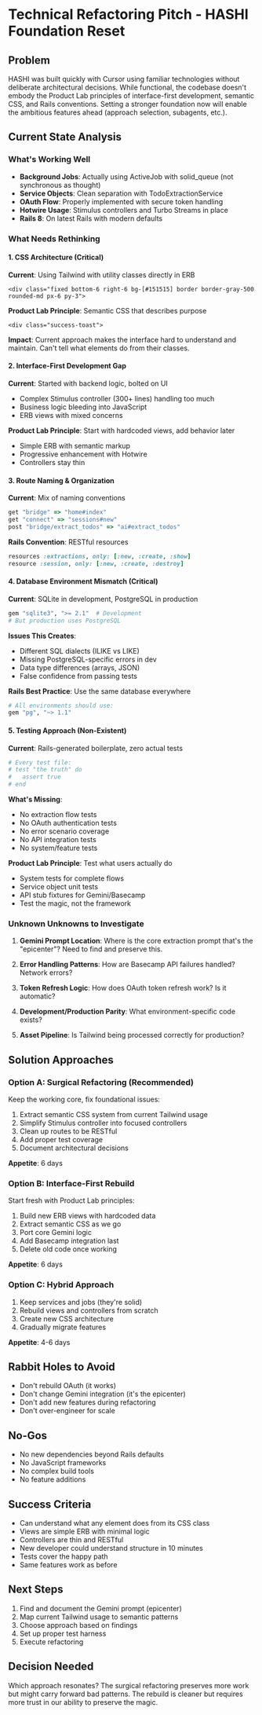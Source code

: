 # Technical Refactoring Pitch - HASHI Foundation Reset

## Problem
HASHI was built quickly with Cursor using familiar technologies without deliberate architectural decisions. While functional, the codebase doesn't embody the Product Lab principles of interface-first development, semantic CSS, and Rails conventions. Setting a stronger foundation now will enable the ambitious features ahead (approach selection, subagents, etc.).

## Current State Analysis

### What's Working Well
- **Background Jobs**: Actually using ActiveJob with solid_queue (not synchronous as thought)
- **Service Objects**: Clean separation with TodoExtractionService
- **OAuth Flow**: Properly implemented with secure token handling
- **Hotwire Usage**: Stimulus controllers and Turbo Streams in place
- **Rails 8**: On latest Rails with modern defaults

### What Needs Rethinking

#### 1. CSS Architecture (Critical)
**Current**: Using Tailwind with utility classes directly in ERB
```erb
<div class="fixed bottom-6 right-6 bg-[#151515] border border-gray-500 rounded-md px-6 py-3">
```

**Product Lab Principle**: Semantic CSS that describes purpose
```erb
<div class="success-toast">
```

**Impact**: Current approach makes the interface hard to understand and maintain. Can't tell what elements do from their classes.

#### 2. Interface-First Development Gap
**Current**: Started with backend logic, bolted on UI
- Complex Stimulus controller (300+ lines) handling too much
- Business logic bleeding into JavaScript
- ERB views with mixed concerns

**Product Lab Principle**: Start with hardcoded views, add behavior later
- Simple ERB with semantic markup
- Progressive enhancement with Hotwire
- Controllers stay thin

#### 3. Route Naming & Organization
**Current**: Mix of naming conventions
```ruby
get "bridge" => "home#index"
get "connect" => "sessions#new"
post "bridge/extract_todos" => "ai#extract_todos"
```

**Rails Convention**: RESTful resources
```ruby
resources :extractions, only: [:new, :create, :show]
resource :session, only: [:new, :create, :destroy]
```

#### 4. Database Environment Mismatch (Critical)
**Current**: SQLite in development, PostgreSQL in production
```ruby
gem "sqlite3", ">= 2.1"  # Development
# But production uses PostgreSQL
```

**Issues This Creates**:
- Different SQL dialects (ILIKE vs LIKE)
- Missing PostgreSQL-specific errors in dev
- Data type differences (arrays, JSON)
- False confidence from passing tests

**Rails Best Practice**: Use the same database everywhere
```ruby
# All environments should use:
gem "pg", "~> 1.1"
```

#### 5. Testing Approach (Non-Existent)
**Current**: Rails-generated boilerplate, zero actual tests
```ruby
# Every test file:
# test "the truth" do
#   assert true
# end
```

**What's Missing**:
- No extraction flow tests
- No OAuth authentication tests  
- No error scenario coverage
- No API integration tests
- No system/feature tests

**Product Lab Principle**: Test what users actually do
- System tests for complete flows
- Service object unit tests
- API stub fixtures for Gemini/Basecamp
- Test the magic, not the framework

### Unknown Unknowns to Investigate

1. **Gemini Prompt Location**: Where is the core extraction prompt that's the "epicenter"? Need to find and preserve this.

2. **Error Handling Patterns**: How are Basecamp API failures handled? Network errors?

3. **Token Refresh Logic**: How does OAuth token refresh work? Is it automatic?

4. **Development/Production Parity**: What environment-specific code exists?

5. **Asset Pipeline**: Is Tailwind being processed correctly for production?

## Solution Approaches

### Option A: Surgical Refactoring (Recommended)
Keep the working core, fix foundational issues:
1. Extract semantic CSS system from current Tailwind usage
2. Simplify Stimulus controller into focused controllers
3. Clean up routes to be RESTful
4. Add proper test coverage
5. Document architectural decisions

**Appetite**: 6 days

### Option B: Interface-First Rebuild
Start fresh with Product Lab principles:
1. Build new ERB views with hardcoded data
2. Extract semantic CSS as we go
3. Port core Gemini logic
4. Add Basecamp integration last
5. Delete old code once working

**Appetite**: 6 days

### Option C: Hybrid Approach
1. Keep services and jobs (they're solid)
2. Rebuild views and controllers from scratch
3. Create new CSS architecture
4. Gradually migrate features

**Appetite**: 4-6 days

## Rabbit Holes to Avoid
- Don't rebuild OAuth (it works)
- Don't change Gemini integration (it's the epicenter)
- Don't add new features during refactoring
- Don't over-engineer for scale

## No-Gos
- No new dependencies beyond Rails defaults
- No JavaScript frameworks
- No complex build tools
- No feature additions

## Success Criteria
- Can understand what any element does from its CSS class
- Views are simple ERB with minimal logic
- Controllers are thin and RESTful  
- New developer could understand structure in 10 minutes
- Tests cover the happy path
- Same features work as before

## Next Steps
1. Find and document the Gemini prompt (epicenter)
2. Map current Tailwind usage to semantic patterns
3. Choose approach based on findings
4. Set up proper test harness
5. Execute refactoring

## Decision Needed
Which approach resonates? The surgical refactoring preserves more work but might carry forward bad patterns. The rebuild is cleaner but requires more trust in our ability to preserve the magic.